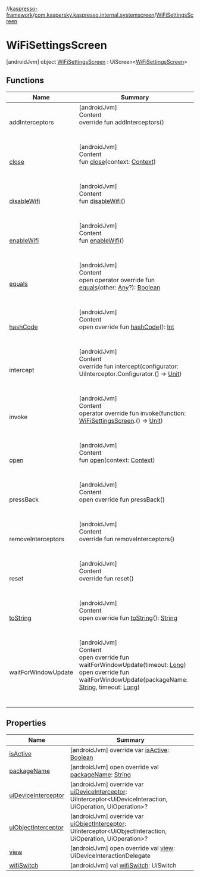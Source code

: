 //[kaspresso-framework](../../index.md)/[com.kaspersky.kaspresso.internal.systemscreen](../index.md)/[WiFiSettingsScreen](index.md)



# WiFiSettingsScreen  
 [androidJvm] object [WiFiSettingsScreen](index.md) : UiScreen<[WiFiSettingsScreen](index.md)>    


## Functions  
  
|  Name|  Summary| 
|---|---|
| addInterceptors| [androidJvm]  <br>Content  <br>override fun addInterceptors()  <br><br><br>
| [close](close.md)| [androidJvm]  <br>Content  <br>fun [close](close.md)(context: [Context](https://developer.android.com/reference/kotlin/android/content/Context.html))  <br><br><br>
| [disableWifi](disable-wifi.md)| [androidJvm]  <br>Content  <br>fun [disableWifi](disable-wifi.md)()  <br><br><br>
| [enableWifi](enable-wifi.md)| [androidJvm]  <br>Content  <br>fun [enableWifi](enable-wifi.md)()  <br><br><br>
| [equals](https://kotlinlang.org/api/latest/jvm/stdlib/kotlin/-any/equals.html)| [androidJvm]  <br>Content  <br>open operator override fun [equals](https://kotlinlang.org/api/latest/jvm/stdlib/kotlin/-any/equals.html)(other: [Any](https://kotlinlang.org/api/latest/jvm/stdlib/kotlin/-any/index.html)?): [Boolean](https://kotlinlang.org/api/latest/jvm/stdlib/kotlin/-boolean/index.html)  <br><br><br>
| [hashCode](https://kotlinlang.org/api/latest/jvm/stdlib/kotlin/-any/hash-code.html)| [androidJvm]  <br>Content  <br>open override fun [hashCode](https://kotlinlang.org/api/latest/jvm/stdlib/kotlin/-any/hash-code.html)(): [Int](https://kotlinlang.org/api/latest/jvm/stdlib/kotlin/-int/index.html)  <br><br><br>
| intercept| [androidJvm]  <br>Content  <br>override fun intercept(configurator: UiInterceptor.Configurator.() -> [Unit](https://kotlinlang.org/api/latest/jvm/stdlib/kotlin/-unit/index.html))  <br><br><br>
| invoke| [androidJvm]  <br>Content  <br>operator override fun invoke(function: [WiFiSettingsScreen](index.md).() -> [Unit](https://kotlinlang.org/api/latest/jvm/stdlib/kotlin/-unit/index.html))  <br><br><br>
| [open](open.md)| [androidJvm]  <br>Content  <br>fun [open](open.md)(context: [Context](https://developer.android.com/reference/kotlin/android/content/Context.html))  <br><br><br>
| pressBack| [androidJvm]  <br>Content  <br>open override fun pressBack()  <br><br><br>
| removeInterceptors| [androidJvm]  <br>Content  <br>override fun removeInterceptors()  <br><br><br>
| reset| [androidJvm]  <br>Content  <br>override fun reset()  <br><br><br>
| [toString](https://kotlinlang.org/api/latest/jvm/stdlib/kotlin/-any/to-string.html)| [androidJvm]  <br>Content  <br>open override fun [toString](https://kotlinlang.org/api/latest/jvm/stdlib/kotlin/-any/to-string.html)(): [String](https://kotlinlang.org/api/latest/jvm/stdlib/kotlin/-string/index.html)  <br><br><br>
| waitForWindowUpdate| [androidJvm]  <br>Content  <br>open override fun waitForWindowUpdate(timeout: [Long](https://kotlinlang.org/api/latest/jvm/stdlib/kotlin/-long/index.html))  <br>open override fun waitForWindowUpdate(packageName: [String](https://kotlinlang.org/api/latest/jvm/stdlib/kotlin/-string/index.html), timeout: [Long](https://kotlinlang.org/api/latest/jvm/stdlib/kotlin/-long/index.html))  <br><br><br>


## Properties  
  
|  Name|  Summary| 
|---|---|
| [isActive](index.md#com.kaspersky.kaspresso.internal.systemscreen/WiFiSettingsScreen/isActive/#/PointingToDeclaration/)|  [androidJvm] override var [isActive](index.md#com.kaspersky.kaspresso.internal.systemscreen/WiFiSettingsScreen/isActive/#/PointingToDeclaration/): [Boolean](https://kotlinlang.org/api/latest/jvm/stdlib/kotlin/-boolean/index.html)   <br>
| [packageName](index.md#com.kaspersky.kaspresso.internal.systemscreen/WiFiSettingsScreen/packageName/#/PointingToDeclaration/)|  [androidJvm] open override val [packageName](index.md#com.kaspersky.kaspresso.internal.systemscreen/WiFiSettingsScreen/packageName/#/PointingToDeclaration/): [String](https://kotlinlang.org/api/latest/jvm/stdlib/kotlin/-string/index.html)   <br>
| [uiDeviceInterceptor](index.md#com.kaspersky.kaspresso.internal.systemscreen/WiFiSettingsScreen/uiDeviceInterceptor/#/PointingToDeclaration/)|  [androidJvm] override var [uiDeviceInterceptor](index.md#com.kaspersky.kaspresso.internal.systemscreen/WiFiSettingsScreen/uiDeviceInterceptor/#/PointingToDeclaration/): UiInterceptor<UiDeviceInteraction, UiOperation<UiDevice>, UiOperation<UiDevice>>?   <br>
| [uiObjectInterceptor](index.md#com.kaspersky.kaspresso.internal.systemscreen/WiFiSettingsScreen/uiObjectInterceptor/#/PointingToDeclaration/)|  [androidJvm] override var [uiObjectInterceptor](index.md#com.kaspersky.kaspresso.internal.systemscreen/WiFiSettingsScreen/uiObjectInterceptor/#/PointingToDeclaration/): UiInterceptor<UiObjectInteraction, UiOperation<UiObject2>, UiOperation<UiObject2>>?   <br>
| [view](index.md#com.kaspersky.kaspresso.internal.systemscreen/WiFiSettingsScreen/view/#/PointingToDeclaration/)|  [androidJvm] open override val [view](index.md#com.kaspersky.kaspresso.internal.systemscreen/WiFiSettingsScreen/view/#/PointingToDeclaration/): UiDeviceInteractionDelegate   <br>
| [wifiSwitch](index.md#com.kaspersky.kaspresso.internal.systemscreen/WiFiSettingsScreen/wifiSwitch/#/PointingToDeclaration/)|  [androidJvm] val [wifiSwitch](index.md#com.kaspersky.kaspresso.internal.systemscreen/WiFiSettingsScreen/wifiSwitch/#/PointingToDeclaration/): UiSwitch   <br>

